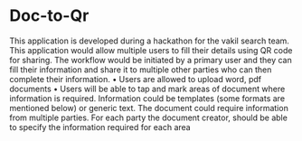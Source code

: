 # Doc-to-Qr
This application is developed during a hackathon for the vakil search team. This application would allow multiple users to fill their details using QR code for sharing. The workflow would be initiated by a primary user and they can fill their information and share it to multiple other parties who can then complete their information. 
 • Users are allowed to upload word, pdf documents
 • Users will be able to tap and mark areas of document where information is required. Information could be templates (some formats are mentioned below) or generic text.    The document could require information from multiple parties. For each party the document creator, should be able to specify the information required for each area
